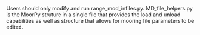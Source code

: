 Users should only modify and run range_mod_infiles.py. MD_file_helpers.py is the MoorPy struture in a single file that provides the load and unload capabilities as well as structure that allows for mooring file parameters to be edited.